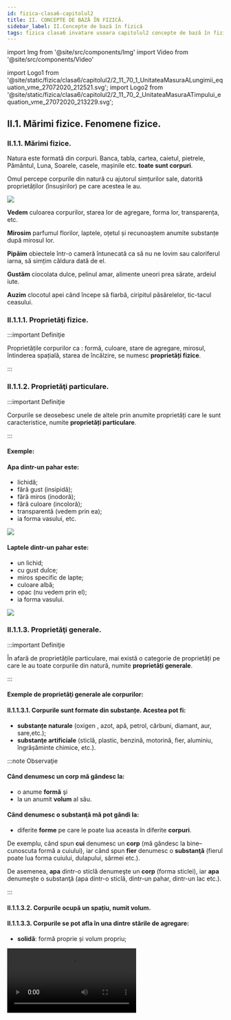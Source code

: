 ```yaml
---
id: fizica-clasa6-capitolul2
title: II. CONCEPTE DE BAZĂ ÎN FIZICĂ.
sidebar_label: II.Concepte de bază în fizică
tags: fizica clasa6 invatare usoara capitolul2 concepte de bază în fizică
---
```

import Img from '@site/src/components/Img'
import Video from '@site/src/components/Video'


import Logo1 from '@site/static/fizica/clasa6/capitolul2/2_11_70_1_UnitateaMasuraALungimii_equation_vme_27072020_212521.svg';
import Logo2 from '@site/static/fizica/clasa6/capitolul2/2_11_70_2_UnitateaMasuraATimpului_equation_vme_27072020_213229.svg';



## II.1. Mărimi fizice. Fenomene fizice.



### II.1.1. Mărimi fizice.


Natura este formată din corpuri. Banca, tabla, cartea, caietul, pietrele, Pământul, Luna, Soarele, casele, mașinile etc. **toate sunt corpuri**.
 
Omul percepe corpurile din natură cu ajutorul simțurilor sale, datorită proprietăților (însușirilor) pe care acestea le au.





<Img src="fizica/clasa6/capitolul2/2_11_1_Vazul_Mirosul_Pipaitul_Gustul_Auzul.jpg" />


**Vedem**  culoarea corpurilor, starea lor de agregare, forma lor, transparența, etc.  

**Mirosim** parfumul florilor, laptele, oțetul și recunoaștem anumite substanțe după mirosul lor. 

**Pipăim** obiectele într-o cameră întunecată ca să nu ne lovim sau caloriferul iarna, să simțim căldura dată de el.

**Gustăm** ciocolata dulce, pelinul amar, alimente uneori prea sărate, ardeiul iute.

**Auzim** clocotul apei când începe să fiarbă, ciripitul păsărelelor, tic-tacul ceasului.



### II.1.1.1. Proprietăţi fizice.

:::important Definiţie

Proprietățile corpurilor ca : formă, culoare, stare de agregare, mirosul, întinderea spațială, starea de încălzire, se numesc **proprietăți fizice**.

:::


### II.1.1.2. Proprietăţi particulare.

:::important Definiţie

Corpurile se deosebesc unele de altele prin anumite proprietăți care le sunt caracteristice, numite **proprietăți particulare**.

:::

#### Exemple:

#### Apa dintr-un pahar este:
- lichidă;
- fără gust (insipidă);
- fără miros  (inodoră);
- fără culoare (incoloră);
- transparentă (vedem prin ea);
- ia forma vasului, etc.

<Img src="fizica/clasa6/capitolul2/2_11_2_PaharCuApa.jpg" />


#### Laptele dintr-un pahar este:
- un lichid;
- cu gust dulce;
- miros specific de lapte;
- culoare albă;
- opac (nu vedem prin el);
- ia forma vasului.

<Img src="fizica/clasa6/capitolul2/2_11_3_PaharCuLapte.jpg" />


### II.1.1.3. Proprietăţi generale.


:::important Definiţie

În afară de proprietățile particulare, mai există o categorie de proprietăți pe care le au toate corpurile din natură, numite **proprietăți generale**.

:::


#### Exemple de proprietăţi generale ale corpurilor:

#### II.1.1.3.1. Corpurile sunt formate din substanțe. Acestea pot fi:
- **substanțe naturale** (oxigen , azot, apă, petrol, cărbuni, diamant, aur, sare,etc.);
- **substanţe artificiale** (sticlă, plastic, benzină, motorină, fier, aluminiu, îngrășăminte chimice, etc.). 


:::note Observaţie

#### Când denumesc un **corp** mă gândesc la:
- o anume **formă** şi
- la un anumit **volum** al său.

#### Când denumesc o **substanţă** mă pot gândi la:
- diferite **forme** pe care le poate lua aceasta în diferite **corpuri**. 

De exemplu, când spun **cui** denumesc un **corp** (mă gândesc la bine–cunoscuta formă a cuiului), iar când spun **fier** denumesc o **substanţă** (fierul poate lua forma cuiului, dulapului, sârmei etc.). 

De asemenea, **apa** dintr-o sticlă denumeşte un **corp** (forma sticlei), iar **apa** denumeşte o substanţă (apa dintr-o sticlă, dintr-un pahar, dintr-un lac etc.).


:::



#### II.1.1.3.2. Corpurile ocupă un spațiu, numit volum.


#### II.1.1.3.3. Corpurile se pot afla în una dintre stările de agregare:

- **solidă**: formă proprie și volum propriu;

<Video src="https://www.youtube.com/embed/VGMo2xNJB94" />

<br></br>
<br></br>

- **lichidă**: nu are formă proprie (ia forma vasului) și volum propriu (adică 1Litru de apă dintr-o sticlă, ocupă tot 1litru într-o oală de 10L);

<Video src="https://www.youtube.com/embed/lTY78tnOA14" />

<br></br>
<br></br>

- **gazoasă**: nu are formă proprie (ia forma vasului) și nici volum propriu (ocupă tot volumul pus la dispoziție).

<Video src="https://www.youtube.com/embed/4jCILtKkfpg" />

<br></br>


<Img src="fizica/clasa6/capitolul2/2_11_33_1_StarileDeAgregare.jpg" />


### II.1.1.4. Clasificarea şi ordonarea.

Pentru a înțelege noțiunea de mărime fizică , mai întâi trebuie să clarificăm două noțiuni, și-anume: **clasificarea** și **ordonarea**.


:::important Definiţie

**A clasifica** corpurile unei mulțimi înseamnă a le împărți în grupe (clase), după un anumit criteriu de clasificare (o proprietate comună tuturor corpurilor din acea mulțime).

:::

#### Exemple de clasificări:
- Elevii unei clase pot fi clasificaţi **după înălţime** în trei grupe: 
  - Grupa elevilor scunzi;
  - Grupa elevilor cu înălţime medie şi
  - Grupa elevilor înalţi. 

- Corpurile din imaginea de la stările de agregare: cub de gheață, apa dintr-o cană și fumul de locomotivă pot fi clasificate, după starea de agregare și obținem trei grupe:
  - **Solide** (cubul de gheață);
  - **Lichide** (apa din cană) și
  - **Gazoase** (fumul de locomotivă). 
 
 
 
:::important Definiţie

**A ordona** corpurile unei mulțimi înseamnă a le înșirui (aranja) în ordine crescătoare / descrescătoare pe baza unui criteriu de ordonare (o proprietate comună tuturor corpurilor din acea mulțime).

:::

#### Exemple de ordonări:
- La ora de sport, elevii unei clase se ordonează în ordine crescătoare după înălţime.
- Dacă am dori să ordonăm cele 3 corpuri din imaginea de la stările de agregare: cub de gheață, apa dintr-o cană și fumul de locomotivă nu o vom putea face, întrucât nu vom găsi niciun criteriu de ordonare, fiindcă ele nu au nicio proprietate comună după care am putea să le aranjăm crescător.
- Privește cele trei pahare cilindrice. După ce criterii ai putea să le ordonezi?  <Img src="fizica/clasa6/capitolul2/2_11_40_1_3Pahare.jpg" />
  - Dacă le-ai _ordona după înălțime_ (notată cu h) ai obține  aranjarea în ordine  crescătoare exact ca în  imaginea de mai jos: ```h1 < h2 < h3```. <Img src="fizica/clasa6/capitolul2/2_11_40_2_3PahareOrdonateDupaInaltime.jpg" />
  - Dacă le-ai _ordona după  diametrul_ (notat cu D) ai obține  aranjarea în ordine  crescătoare exact ca în imaginea de mai jos: ```D1 < D2 < D3``` (**diametrul unui cerc** reprezintă orice segment care are ca extremități două puncte de pe cerc și trece prin centrul cercului).   <Img src="fizica/clasa6/capitolul2/2_11_40_3_3PahareOrdonateDupaDiametru.jpg" />




### II.1.1.5. Clasificarea proprietăţilor fizice după criteriul de ordonare. Proprietățile fizice măsurabile.

În funcţie de criteriul de ordonare există două categorii de proprietăți fizice:

a)	**proprietăți care pot fi criterii de ordonare**, de exemplu: lungimea, înălțimea, diametrul, aria unei suprafețe, volumul unui corp, timpul unui eveniment, temperatura, greutatea, etc.

b)	**proprietăți care nu pot fi criterii de ordonare**, de exemplu: starea de agregare, culoarea, mirosul unui corp, gustul unui aliment, forma unui corp. Adică nu putem face o comparație cantitativă (mai mare sau mai mic) între corpuri, de exemplu, după culoare. Ce relație de mai mare sau mai mic să pun între culoarea roșie, cu culoarea albastră ș.a.m.d.

Din aceste două categorii, numai proprietăţile fizice care constituie criterii de ordonare sunt **proprietăţi măsurabile.** Ele permit compararea lor cantitativă cu alte proprietăţi de acelaşi fel, adică pot fi măsurate. Acestea sunt proprietăţile care îi interesează pe fizicieni  şi care vor fi studiate de tine pe parcursul orelor de fizică. 


:::important Definiţie

**Proprietățile fizice măsurabile** ale unui corp sunt acele proprietăți care pot fi măsurate cu ajutorul unui dispozitiv și cu ajutorul cărora corpurile pot fi ordonate.

:::


#### Exemple de proprietăți fizice măsurabile:
 
- lungimea mesei măsurată cu rigla este de 90 cm;
- timpul orei de curs măsurat cu ceasul este de 50 minute;
- volumul apei din sticlă măsurat cu vase gradate este de 2 L.


**Proprietăţilor fizice măsurabile** li s-au asociat **mărimi fizice**.  De exemplu :

- Întinderii spaţiale pe o singură direcţie i s-a asociat mărimea fizică numită **lungime**.
- Întinderii spaţiale pe două direcţii i s-a asociat mărimea fizică numită **arie**.
- Întinderii spaţiale pe toate cele trei direcţii (sau locul ocupat de corp în spaţiu) i s-a asociat mărimea fizică numită **volum**.
- Intervalul de timp al unui eveniment = **durată**.
- Intensitatea interacţiunii dintre două corpuri = **forţă**.
- Starea de încălzire a unui corp = **temperatură**.




### II.1.1.6. Măsurarea unei mărimi fizice.

**Măsurarea unei mărimi fizice** implică compararea cantitativă a acesteia cu unitatea de măsură (etalon) aleasă.

**Măsurarea unei mărimi fizice** se face cu ajutorul unui instrument de măsură adecvat. 

**Mărimea fizică** şi **unitatea de măsură** corespunzătoare acesteia măsoară aceeaşi **proprietate**. 

#### Exemplu:
- metrul este o lungime;
- secunda este un interval de timp etc.


**Mărimile fizice** se notează cu **simboluri**. 

#### Exemplu:
 
- simbolul folosit pentru distanță este d;
- simbolul pentru arie este A;
- simbolul pentru timp este t etc.


:::important Definiţie

**A măsura o mărime fizică** înseamnă a o compara cu o altă mărime de aceeași natură, aleasă ca unitate de măsură.

:::

#### Exemplu. Pentru măsurarea lungimii mesei, notată cu l am folosit:
- Unitatea de măsură (etalon): cm;
- Instrumentul de măsură: rigla;
- Procedeul de măsurare: compararea;
- Rezultatul măsurătorii este: l = 90cm (lungimea mesei are valoarea numerică 90, iar unitatea de măsură aleasă a fost centimetrul).




| **Rezultatul măsurătorii unei mărimi fizice se dă sub următoarea formă:**|
| ------------------------------------------------------------------------ |
|**MĂRIME FIZICĂ (SIMBOL) = VALOARE NUMERICĂ ∙ UNITATE DE MĂSURĂ(SIMBOL)** |


### II.1.1.7. Stabilirea unităților de măsură.

**Stabilirea unităților** de măsură se face prin convenții internaționale.

La nivel internațional s-a convenit să existe un sistem unic de mărimi și unități de măsură, numit **Sistemul Internațional de mărimi și unități** (abrevierea fiind **SI**). Acesta se aplică în România din 1960.

#### Pentru a exprima faptul că unitatea de măsură a lungimii în SI este metrul vom scrie: 


<Logo1 title="Logo1" className="logo" class='svg-responsive3'/>



și se citește **unitatea de măsură pentru lungime în Sistemul Internațional este metrul**.

#### Pentru a exprima faptul că unitatea de măsură a timpului în SI este secunda vom scrie:
 
<Logo2 title="Logo2" className="logo" class='svg-responsive3'/>



și se citește **unitatea de măsură pentru timp în Sistemul Internațional este secunda**.



:::note Observaţie

Pe parcursul studiului fizicii vei învăța multe mărimi fizice și unitățile lor în SI. De asemenea trebuie să cunoști valorile multiplilor și submultiplilor care se aplică tuturor unităților de măsură. Pe lângă aceștia care sunt de bază mai există și alți multiplii mai mari, sau alți submultiplii mai mici. 

:::



### II.1.1.8. Multiplii unităților de măsură.

**Multiplii unităților de măsură** - sunt mai mari decât unitatea respectivă de câte ori arată valoarea lor:

<Img src="fizica/clasa6/capitolul2/2_11_90_1_MultipliiUnitatilorMasura.jpg" />


### II.1.1.9. Submultiplii unităților de măsură. 

**Submultiplii unităților de măsură** - sunt mai mici decât unitatea respectivă de câte ori arată valoarea lor:

<Img src="fizica/clasa6/capitolul2/2_11_90_2_SubmultipliiUnitatilorMasura.jpg" />


:::note Observaţie

Când avem de transformat dintr-un submultiplu sau multiplu în unitatea de bază, copiem valoarea dată, apoi în loc de simbolul multiplului sau submultiplului înlocuim valoarea lui (preferabil sub formă de fracție, la submultiplii) și copiem unitatea rămasă (vezi exemplele din tabel). 

Nu uitați, când avem un număr înmulțit cu 10, 100, 1000, ș.a.m.d., se mută virgula numărului spre dreapta peste atâtea cifre câte zerouri avem.

**Exemplu:**
0,7∙1000, mutăm virgula spre dreapta peste 3 cifre și în locurile libere punem zero.

<Img src="fizica/clasa6/capitolul2/2_11_90_3_MutareVirgulaSpreDreapta.jpg" />

Nu uitați, când avem un număr înpărțit la 10, 100, 1000, ș.a.m.d., se mută virgula numărului spre stânga peste atâtea cifre câte zerouri avem.

**Exemplu:**
43/1000 mutăm virgula spre stânga peste 3 cifre și în locurile libere punem zero.


<Img src="fizica/clasa6/capitolul2/2_11_90_4_MutareVirgulaSpreStanga.jpg" />

:::


### II.1.1.10. Caracterizarea unei mărimi fizice.

#### Pentru a caracteriza o mărime fizică trebuie să-i arătăm:

- **Simbolul**
- **Formula de definiţie sau de calcul** (există mărimi care nu au formulă şi care se determină numai în mod direct prin măsurare cu ajutorul unui instrument de măsură; de exemplu: lungimea, durata, temperatura, etc.)
- **Unităţi de măsură** (cea fundamentală sau în Sistemul Internaţional şi cele derivate);
- **Instrumente de măsură** (există un număr mic de mărimi pentru care nu există instrumente de măsură; ele se determină numai în mod indirect, prin calcul cu ajutorul unei formule; de exemplu, aria, puterea mecanică, căldura, etc.).



### II.1.2. Fenomene fizice.

:::important Definiţie

**Un fenomen fizic** (proces fizic) se produce atunci când cel puțin una dintre proprietățile fizice ce caracterizează un corp se modifică în timp.

:::


:::note Observaţie

În urma unui fenomen fizic, corpul nu își schimbă substanța. 

:::


:::caution Exemple de fenomene fizice:

- **Fierberea** apei (apa își schimbă starea de agregare, din lichidă în gazoasă);

<Img src="fizica/clasa6/capitolul2/2_100_2_1_FierbereaApei.jpg" />


- **Mișcarea** corpurilor (schimbarea poziției unui corp față de altul);

<Img src="fizica/clasa6/capitolul2/2_100_2_2_OameniInMiscare.jpg" />

- **Topirea** gheții (apa trece din starea solidă în starea lichidă);

<Img src="fizica/clasa6/capitolul2/2_100_2_3_PaharApaCuGheata_vers2.jpg" />

- **Îndulcirea** apei prin amestecarea cu zahăr (apa își schimbă gustul);

<Img src="fizica/clasa6/capitolul2/2_100_2_4_IndulcireaApei.jpg" />

- **Aprinderea** becului (filamentul se încălzește);

<Img src="fizica/clasa6/capitolul2/2_100_2_5_BecAprins.jpg" />

- **Întinderea** unui arc, etc.

<Img src="fizica/clasa6/capitolul2/2_100_2_6_ResortIntins.jpg" />

:::


### II.1.3. Aplică ce ai învăţat în legătură cu Mărimile fizice şi Fenomenele fizice.

:::caution Temă

**1.** Măsoară cu rigla sau ruleta înălțimea unui dulap și scrie rezultatul măsurătorii tale.

:::


:::caution Temă

**2.** Transformă :

a)	0,07 km = ? m

b)	870 mg = ? g

c)	0,4 cs = ? s

:::



:::caution Temă

**3.** Ce fenomene fizice sunt redate în următoarele imagini (completează spațiile libere) ?





#### II.1.3.3.1.  .................. unui balon

<Img src="fizica/clasa6/capitolul2/2_133_1_UmflareaUnuiBalon.jpg" />



#### II.1.3.3.2.  .................. unui arc


<Img src="fizica/clasa6/capitolul2/2_133_2_ComprimareaUnuiArc.jpg" />



#### II.1.3.3.3.  .................. apei din pahar

<Img src="fizica/clasa6/capitolul2/2_133_3_ColorareaApeiDinPahar.jpg" />


#### II.1.3.3.4.  .................. dintre doi magneţi

<Img src="fizica/clasa6/capitolul2/2_133_4_AtractiaDintreDoiMagneti.jpg" />

:::




## II.2. Determinarea valorii unei mărimi fizice.

### II.2.1. Măsurarea directă a lungimii.



:::important

#### Caracterizarea lungimii ca mărime fizică:

#### •	Simbol: l
#### •	Nu are formulă de calcul
#### •	Unitatea de măsură în Sistemul Internațional: [ l ]<sub>SI</sub> = m (metrul)
#### •	Instrumente de măsură: riglă, ruletă, șubler, centimetrul de croitorie, metrul de tâmplărie, etc.

:::



Încă din cele mai vechi timpuri, omul a măsurat diferite lungimi folosind ca unităţi de măsură pasul, cotul, palma etc.

<Img src="fizica/clasa6/capitolul2/2_210_1_MetrulEtalon.jpg" />





#### Instrumente folosite pentru măsurarea lungimilor:

<Img src="fizica/clasa6/capitolul2/2_210_2_InstrumentePentruMasurareaLungimii.jpg" />

#### Măsurarea distanţei cu rigla:

<Img src="fizica/clasa6/capitolul2/2_210_3_RegulaDeMasurareAUneiLungimi.jpg" />


**Măsurarea distanțelor pe cale indirectă** se poate face pentru obiectele la care nu putem ajunge, pentru terenurile accidentate, mlăștinoase sau cele acoperite cu apă.

Unele procedee folosite pentru măsurarea indirectă a lungimilor sunt procedee optice, legate de propagarea rectilinie a luminii. Citirea distanțelor se face pe un ecran digital: telemetru (cu rază laser), GPS.


### II.2.1.1. Dimensiunile unui corp în spaţiu.

<Img src="fizica/clasa6/capitolul2/2_210_4_DimensiunileUnuiCorp.jpg" />


### II.2.1.2. Eroarea de măsură.


:::important

**Orice măsurătoare are o precizie limitată** și prin urmare apare noțiunea de **eroare de măsură**. 

:::


**Sursele de erori** pot fi:
- **lipsa de precizie** a instrumentului de măsură;
- **citirea incorectă** a indicațiilor instrumentului;
- **lipsa de atenție** sau de îndemânare a celui care face măsurătorile;
- **condiții de mediu nefavorabile** (iluminare necorespunzătoare, prea cald sau prea frig, stare de disconfort, etc. ).

Dacă efectuăm măsurători de lungime cu o riglă, precizia măsurătorii nu poate depăși cea mai mică gradație a riglei - respectiv 1mm. 


Deci, **eroarea de măsură datorată instrumentului folosit** este egală cu **cea mai mică diviziune a instrumentului**.

#### Exemplu:

La micrometru eroarea de măsură scade la 1 micron, adică o milionime metri ( 1/1000000).

Existența unor erori de măsură în cazul determinărilor experimentale este normală, și pentru a se obține un rezultat cât mai apropiat de **valoarea adevărată a mărimii măsurate**, se repetă măsurătorile de mai multe ori și se prelucrează datele experimentale așa cum vă voi arăta în următorul experiment.



:::tip Experiment

**1.** Măsurarea lungimilor cu rigla.

:::


<Video src="https://www.youtube.com/embed/vKSM056fiTU" />




**Materiale necesare:**: Riglă gradată, creion.



**Descrierea experimentului:** 
- Pentru a măsura lungimea cărții de fizică folosește rigla gradată.
- Măsoară de mai multe ori (cel puțin 3 ori) lungimea cărții de fizică, având grijă ca, de fiecare dată, să măsori corect.
- Completează următorul tabel de date experimentale: tu vei trece determinările tale și vei urma pașii după modelul meu. Rezultatul tău nu trebuie să fie la fel cu al meu!


<Img src="fizica/clasa6/capitolul2/2_210_5_TabelExperiment1.jpg" />



- Prelucrează datelor experimentale.
  - l este lungimea măsurată de minim trei ori. Eu am măsurat-o de patru ori, însă ultima valoare de 20cm am exclus-o, întrucât este departe de celelalte valori, fiind o greșeală grosolană.
  - lm este lungimea medie, adică media aritmetică a celor trei lungimi măsurate. Dacă apar unele valori mult diferite de celelalte se scriu în tabel, dar se taie, ele reprezentând erori grosolane . Ele nu se iau în calculul lungimii medie . Media aritmetică este egală cu raportul dintre suma tuturor lungimilor și numărul de determinări . 
  - Δ l este eroarea absolută, care se calculează prin diferența lungimii măsurate și a lungimii medie (cea mare minus cea mai mică): Δ l = l1 – lm sau Δ l = lm – l1.
  - Δlm este eroarea medie absolută, care se calculează făcând media aritmetică a  erorilor  absolute.
- După ce ai completat tabelul de date experimentale, trebuie să scrii rezultatul determinării, folosind același număr de zecimale pentru toate numerele. Vom scrie valorile cu două zecimale, prin rotunjire.



:::important

Rezultatul determinării = valoarea medie ± eroarea medie absolută

l = l medie ± Δl medie

:::

Pentru exemplul nostru: L = 25,9 cm ± 0,06 cm.


**Concluzia experimentului:** 
- Acest rezultat indică faptul că valoarea reală este cuprinsă într-un interval:  25,9 cm – 0,06 cm ≤ l ≤ 25,9 cm + 0,06 cm
- Deci, lungimea reală a cărții de fizică este : 25,84 cm ≤ l ≤  25,96 cm.


:::caution Problemă model

**1.** Florin dorește să determine valoarea reală a lungimii mesei din bucătărie. 

În urma măsurătorilor a găsit următoarele valori : 1,5m; 1,46m; 1,6m ; 1,2m; 1,56m.  Cum a procedat el?


#### Rezolvare:

- A calculat lm = lungimea medie, adică media aritmetică a celor patru lungimi măsurate. Valoarea 1,2m este mult diferită,  se taie și nu se ia în calculul lungimii medie, fiind o eroare grosolană.

<Img src="fizica/clasa6/capitolul2/2_210_6_ProblemaModel1.jpg" />
 

- A calculat pentru fiecare măsurătoare Δ l = eroarea absolută, care se calculează prin diferența lungimii măsurate și lungimea medie (cea mare minus cea mai mică); Δ l = l1 – lm sau Δ l = lm – l1.

  - Δl1 = 1,53-1,5 = 0,03m

  - Δl2 = 1,53-1,46 = 0,07m
 
  - Δl3 = 1,6-1,53 = 0,07m

  - Δl4 = 1,56-1,53 = 0,03m


- A calculat Δlm = eroarea medie absolută, care se calculează făcând media aritmetică a celor patru erori absolute.

<Img src="fizica/clasa6/capitolul2/2_210_7_ProblemaModel1.jpg" />

- Florin a scris rezultatul determinării, folosind același număr de zecimale pentru toate numerele (valorile cu două zecimale, prin rotunjire).

  - #### Rezultatul determinării = valoarea medie ± eroarea medie absolută

  - #### l = lmedie ± Δlmedie  = 1,53 m ± 0,05 m.




:::




<br></br>
<br></br>


### II.2.1.3. Aplică ce ai învăţat în legătură cu Măsurarea directă a lungimii.

:::caution Temă

**1.** Care din următoarele afirmații sunt adevărate sau false și de ce ?

a) 278 mm > 27,8 cm

b) 0,066 km = 66 m

c) 0,45 hm ≤ 7,9 dam

d) 562 dam ≥ 3495 dm

:::





:::caution Temă

**2.** După modelul Experimentului nr. 1, determină lățimea cărții de fizică.

:::



:::caution Temă

**3.** Maria a măsurat diametrul gurii paharului ei preferat și a găsit valorile: 6,5 cm; 6,4 cm; 6,6 cm; 6,3 cm; 5,2 cm; 6,9 cm.

Foloseşte aceste valori și determină mărimea reală a diametrului paharului.


:::


<br></br>
<br></br>



### II.2.2. Măsurarea directă a ariei.



**Aria unei suprafețe** arată cât de întinsă este acea suprafață.



:::important

#### Caracterizarea ariei ca mărime fizică:

#### •	Simbol: S sau A
#### •	Are formulă de calcul pentru fiecare suprafață regulată. Pentru un dreptunghi formula ariei este: S = L ∙ l
#### •	Unitatea de măsură în Sistemul Internațional: [ S ]<sub>SI</sub> = m<sup>2</sup> (metrul pătrat=m.p.)  
#### •	Instrumente de măsură: hârtia milimetrică.

:::


#### Se folosesc de asemenea multiplii și submultiplii metrului pătrat.



:::note Observaţie
Iată cum se realizează aceste transformări din multiplii și submultiplii m<sup>2</sup> în m<sup>2</sup>: 

- Se scrie valoarea numerică și se deschide o paranteză, în care se scrie valoarea multiplului sau submultiplului dat, se închide paranteza și se ridică totul la puterea respectivă, adică la pătrat.
- Se copiază din nou valoarea dată și se înmulțește cu valorile din paranteză ridicate la puterea a doua.
- Se fac calculele matematice corespunzătoare și se dă rezultatul.

:::



#### Exemple de transformări din multiplii și submultiplii m<sup>2</sup> în m<sup>2</sup>:


<Img src="fizica/clasa6/capitolul2/2_220_1_ExempleTransformariArie.jpg" />


Măsurarea directă a ariei se face folosind **hârtia milimetrică**. Pe aceasta, sunt trasate linii verticale și orizontale subțiri, care delimitează pătrate cu latura de 1 mm și cu suprafața de 1 mm<sup>2</sup> și linii mai groase, care delimitează pătrate cu latura de 1 cm și cu suprafața de 1 cm<sup>2</sup>.




:::tip Experiment

**2.** Măsurarea directă a ariei unei frunze cu hârtie milimetrică.

:::



<Video src="https://www.youtube.com/embed/b3smXeDNmZc" />



**Materiale necesare:**: Hărtie milimetrică, frunză, creion.



**Descrierea experimentului:** 
- Trasează pe hârtia milimetrică (poți folosi și foaie de matematică care au latura de 0,5cm și aria de 0,25cm<sup>2</sup>, dar rezultatul nu va fi unul prea precis) conturul frunzei (poți să îți alegi orice formă dorești, nu neapărat frunză).
- Numără pătrățelele întregi cu aria de 1cm<sup>2</sup> (cele conturate cu marker albastru), apoi pe cele cu aria de 0,25 cm<sup>2</sup> (cele conturate cu galben), iar pe cele neîntregi grupează-le și aproximează-le ca pătrățele întregi cu aria de 0,25 cm<sup>2</sup>. Dacă ai răbdare, poți să nu mai aproximezi pătrățelele neîntregi și să numeri pătrățelele mici cu aria de 1mm<sup>2</sup> și numărul lor înmulțit cu 1mm<sup>2</sup> să îl transformi în cm<sup>2</sup>, prin împărțirea rezultatului la 100.
- Pentru calcularea ariei frunzei (S), aplică formula : S =n∙Su , unde n = nr.pătrățele și Su = aria unității alese (ori 1cm<sup>2</sup> - cele mari, ori 0,25cm<sup>2</sup> - cele mai mici).
- Trasează conturul frunzei pe altă hârtie milimetrică și repetă operațiile de mai sus, astfel încât să ai cel puțin trei valori ale ariei frunzei alese de tine.

<Img src="fizica/clasa6/capitolul2/2_220_2_PozaExperimentArie.jpg" />


<Img src="fizica/clasa6/capitolul2/2_220_3_Tabel1_ExperimentArie.jpg" />


- Completează tabelul de date experimentale și prelucrează datele din tabel.


:::important

Rezultatul real al ariei frunzei : S = S<sub>medie</sub> ± ΔS<sub>medie</sub> .

:::




<Img src="fizica/clasa6/capitolul2/2_220_4_Tabel2_ExperimentArie.jpg" />


**Concluzia experimentului:**

Aria reală a frunzei este : **S = S<sub>medie</sub> ± ΔS<sub>medie</sub> = 14,58 cm<sup>2</sup> ±  0,11cm<sup>2</sup>**.



<br></br>
<br></br>


### II.2.3. Determinarea indirectă a ariei.


#### Măsurarea ariei prin metode indirecte, în cazul suprafețelor cu formă geometrică regulată, se face prin măsurarea dimensiunilor liniare și utilizând formule de calcul:

- Pentru un **dreptunghi** (Dreptunghiul reprezintă un caz particular de paralelogram, care are toate unghiurile drepte), se măsoară  lungimea dreptunghiului  **(L = AB = CD)**  și lățimea dreptunghiului **(l = AD = BC)** și apoi aplicăm formula de calcul: **S = L ∙ l.**

<Img src="fizica/clasa6/capitolul2/2_230_1_PozaDreptunghi.jpg" />

- Pentru un **pătrat** (Pătratul reprezintă un caz particular de dreptunghi, care are toate unghiurile drepte și toate cele patru laturi egale, notate cu **l = latura pătratului = AB = BC = CD = AD**)  se măsoară  latura acestuia și apoi aplicăm formula de calcul: **S = l<sup>2</sup>.**

<Img src="fizica/clasa6/capitolul2/2_230_2_PozaPatrat.jpg" />


- Pentru un **triunghi oarecare** (Triunghiul reprezintă un poligon format din trei laturi care se întâlnesc două câte două, formând trei unghiuri interne) se măsoară o **latură a acestuia (a)** și **înălțimea ei (h)** și apoi aplicăm formula de calcul:


<Img src="fizica/clasa6/capitolul2/2_230_3_FormulaTriunghi.jpg" />

<Img src="fizica/clasa6/capitolul2/2_230_3_PozaTriunghi.jpg" />

- Pentru un paralelogram (Paralelogramul reprezintă un patrulater care are laturile opuse paralele și egale) se măsoară **lungimea paralelogramului (b = L = AB = CD)**  și **înălțimea paralelogramului (h = AF)** și apoi aplicăm formula de calcul: **S = b ∙ h.**


<Img src="fizica/clasa6/capitolul2/2_230_4_PozaParalelogram.jpg" />


:::note Observaţie

Unități de măsură pentru aria suprafețelor de teren în agricultură folosite des sunt **1 ar** = **a** = **100 m²** (echivalent, cu aria unui pătrat cu latura de 10 m)  și **1 hectar** = **1 ha** = **100 ar**.

:::
 
 



:::caution Problemă model

**1.** Un teren de tenis (dreptunghiular)  are o lungime de 2,377 dam și o lățime de 8230 mm pentru jocul de simplu. Calculează aria suprafeței dreptunghiului în m<sup>2</sup>.  

#### Rezolvare:


- Notăm datele problemei și facem transformările mărimilor date în SI:

<Img src="fizica/clasa6/capitolul2/2_230_5_ProblemaModelArie_Poza1.jpg" />


- Aplicăm formula de calcul a ariei unui dreptunghi și înlocuim datele problemei. Întotdeauna să adaugi la rezultatul obținut unitatea de măsură.

<Img src="fizica/clasa6/capitolul2/2_230_6_ProblemaModelArie_Poza2.jpg" /> 



:::





:::caution Problemă model

**2.** Un triunghi oarecare are o latură de 0,008km și înălțimea corespunzătoare a acestei laturi este de 670cm. Află aria suprafeței acestui triunghi.  

#### Rezolvare:

- Notăm datele problemei și facem transformările mărimilor date în SI:

<Img src="fizica/clasa6/capitolul2/2_230_7_ProblemaModel2Arie_Poza1.jpg" />

- Aplicăm formula de calcul a ariei unui triunghi  și înlocuim datele problemei. Întotdeauna să adaugi la rezultatul obținut unitatea de măsură m<sup>2</sup>.

<Img src="fizica/clasa6/capitolul2/2_230_8_ProblemaModel2Arie_Poza2.jpg" />


:::



:::caution Problemă model

**3.** Un triunghi oarecare are o latură de 0,008km și înălțimea corespunzătoare a acestei laturi este de 670cm. Află aria suprafeței acestui triunghi.  

#### Rezolvare:

- Notăm datele problemei și facem transformările mărimilor date în SI:

<Img src="fizica/clasa6/capitolul2/2_230_9_ProblemaModel3Arie_Poza1.jpg" />


- Aplicăm formula de calcul a ariei unui dreptunghi și înlocuim datele problemei. Întotdeauna să adaugi la rezultatul obținut unitatea de măsură. 

<Img src="fizica/clasa6/capitolul2/2_230_10_ProblemaModel3Arie_Poza2.jpg" />


:::



<br></br>
<br></br>


### II.2.3.1 Aplică ce ai învăţat în legătură cu Determinarea indirectă a ariei.

:::caution Temă

**1.** Determină  ariile celor trei suprafețe ale manualului de fizică prin măsurarea lungimii, lățimii și a înălțimii lui (lungimea reală ai măsurat-o la Experimentul 1, lățimea la Exercițiul 1 de la lecția: Măsurarea directă a lungimii și mai ai să măsori înălțimea lui).

:::


:::caution Temă

**2.** Transformă :

a) 520 cm<sup>2</sup> = ? m<sup>2</sup>

b) 4,9 dam<sup>2</sup> = ? m<sup>2</sup>



:::



:::caution Temă

**3.** Determină aria următorului contur: 

<Img src="fizica/clasa6/capitolul2/2_230_11_Tema3_DeterminaAriaUrmatoruluiContur.jpg" />

:::












<br></br>
<br></br>



### II.2.4. Măsurarea directă a volumului.



**Volumul unui corp** reprezintă locul ocupat de un corp în spațiu.



:::important

#### Caracterizarea volumului ca mărime fizică:

#### •	Simbol:  V
#### •	Are formulă de calcul pentru fiecare corp geometric. Pentru un paralelipiped V =  L ∙ l ∙ h
#### •	Unitatea de măsură în Sistemul Internațional: [ V ]<sub>SI</sub> = m<sup>3</sup> (metrul cub=m.c.).  
#### •	Instrumente de măsură: cilindrul gradat (mensura).

:::


#### O  altă unitate de măsură pentru volum (capacitate) este litrul: 1 L = 1dm<sup>3</sup>.

#### Se folosesc de asemenea multiplii și submultiplii metrului cub.



:::note Observaţie
Iată cum se realizează aceste tranformări din multiplii și submultiplii m<sup>3</sup> în m<sup>3</sup>: 

- Se scrie valoarea numerică și se deschide o paranteză, în care se scrie valoarea multiplului sau submultiplului dat, se închide paranteza și se ridică totul la puterea respectivă, adică la cub.
- Se copiază din nou valoarea dată și se înmulțește cu valorile din paranteză ridicate la puterea a treia.
- Se fac calculele matematice corespunzătoare și se dă rezultatul.

:::


#### Exemple de transformări din multiplii și submultiplii m<sup>3</sup> sau ai litrului (L) în m<sup>3</sup>:


<Img src="fizica/clasa6/capitolul2/2_240_1_ExempleTransformariVolum.jpg" />


#### Pentru a realiza calcule cu transformări trebuie să cunoașteți valorile multiplilor și submultiplilor.

#### De asemenea trebuie să știți foarte bine operațiile cu fracții:
- Înmulțirea a două fracții se realizează înmulțind numărător (nr aflat pe linia de fracție) cu numărător și numitor cu numitor.
- Împărțirea a două fracții se realizează înmulțind fracția de la numărător cu inversa (răsturnata) fracției de la numitor (fracția aflată sub linia de fracție) .







:::tip Experiment

**3.** Măsurarea volumului unui corp cu cilindrul gradat.

:::


<Video src="https://www.youtube.com/embed/enNZdK5iQeM" />


**Materiale necesare:**: Cilindru gradat, apă, sfoară, un corp.



**Descrierea experimentului:** 

**1.** Prima etapă trebuie să determinăm volumul unei diviziuni = 1 div = volumul minim dintre două linii consecutive.  Privește cu atenție mensura și găsește  unitate de măsură a cilindrului folosit. Cum procedăm? 

- Privește cu atenție gradațiile cilindrului și scade două gradații consecutive (una după alta) : 50 ml - 40 ml = 10 ml
- Numără câte diviziuni sunt între aceste notații : 10 diviziuni = 10 ml
- Cu regula de trei simplă, aflăm ce volum are o diviziune :

<Img src="fizica/clasa6/capitolul2/2_240_2_Experiment3_Regula3Simpla.jpg" />


**2.** Punem apă în cilindru și îi măsurăm volumul, notat cu V<sub>1</sub> = 35ml. 

<Img src="fizica/clasa6/capitolul2/2_240_3_Experiment3_Poza1.jpg" />

 
**3.** Introducem corpul în apa din cilindru. Nivelul lichidului a crescut. Noul volum citit îl vom nota  V<sub>2</sub> = 39ml.
 
**4**. Volumul corpului reprezintă diferența dintre V<sub>2</sub> (volum apă+corp) și V<sub>1</sub> (volumul  apei), adică : **V<sub>corp</sub> = V<sub>2</sub> – V<sub>1</sub>.**


<Img src="fizica/clasa6/capitolul2/2_240_4_Experiment3_Poza2.jpg" />





:::note Observaţie

Mensura trebuie să stea pe o suprafață orizontală (pe masă). Suprafața liberă a lichidului este puțin curbată (numită menisc) – mai ridicată la contactul lichidului cu pereții mensurei. Poziționează ochii la nivelul suprafeței libere a lichidului și citește volumul de la baza acesteia.

:::

<br></br>


**Concluzia experimentului:**


**Volumul corpului** reprezintă diferența dintre V<sub>2</sub> (volum apă+corp) și V<sub>1</sub> (volumul  apei), adică : **V<sub>corp</sub> = V<sub>2</sub> – V<sub>1</sub>.**


**V<sub>corp</sub>** = 39 ml – 35 ml = 4 ml.


<br></br>
<br></br>



### II.2.5. Măsurarea indirectă a volumului.



#### Măsurarea volumului prin metode indirecte, în cazul unor corpuri cu formă geometrică regulată, se face prin măsurarea dimensiunilor liniare și utilizarea formulelor de calcul (în clasa a VIIIa vei învăța și pentru alte corpuri geometrice formule de volum):

- Pentru **paralelipiped** avem formula volumului :   **V = S <sub>baza</sub> ∙ h =  L ∙ l ∙ h**

<Img src="fizica/clasa6/capitolul2/2_250_1_PozaParaleliped.jpg" />


<br></br>

<Video src="https://www.youtube.com/embed/FkAIjQBbYgk" />







- Pentru **cub** avem formula  volumului :  V = ℓ <sup>3</sup>. **Cubul** este paralelipipedul dreptunghic cu toate muchiile egale. Fețele unui cub au formă de pătrat și sunt congruente.


<Img src="fizica/clasa6/capitolul2/2_250_2_PozaCub.jpg" />



:::caution Problemă model

**1.** O cameră are lungimea de 0,06 hm, lățimea de 40 dm și înălțimea de 330 cm. Calculează volumul de aer din cameră exprimat în m<sup>3</sup>.

#### Rezolvare:

- Notăm datele problemei și facem transformările mărimilor date în SI:


<Img src="fizica/clasa6/capitolul2/2_250_3_ProblemaModelVolum_Poza1.jpg" />


- Aerul fiind gaz ocupă tot volumul camerei. Aplicăm formula de calcul a volumului unui paralelipiped și înlocuim datele problemei. Întotdeauna să adaugi la rezultatul obținut unitatea de măsură.

<Img src="fizica/clasa6/capitolul2/2_250_4_ProblemaModelVolum_Poza2.jpg" />


:::


:::caution Problemă model

**2.** Într-o cafetieră turnăm 500cm<sup>3</sup> de apă și preparăm cafeaua. Știind că o ceașcă de cafea are 150 mL, câte cafele ați făcut?

#### Rezolvare:

- Notăm datele problemei și facem transformările mărimilor date în SI:


<Img src="fizica/clasa6/capitolul2/2_250_5_ProblemaModel2Volum_Poza1.jpg" />


- Împărțim volumul cafetierei la volumul ceștii:

<Img src="fizica/clasa6/capitolul2/2_250_6_ProblemaModel2Volum_Poza2.jpg" />


  
:::





<br></br>



### II.2.5.1 Aplică ce ai învăţat.


:::caution Problemă model

**3.** Determină volumul corpului din imaginea următoare, știind că în primul cilindru este pusă numai apă, iar în al doilea s-a adăugat în apă din primul cilindru, corpul al cărui volum trebuie să îl determini.

<Img src="fizica/clasa6/capitolul2/2_250_7_Tema1_DeterminaVolumulCorpului.jpg" />

#### Rezolvare:



<Video src="https://www.youtube.com/embed/gCzaWwkHmMg" />



:::




:::caution Temă

**1.** Un cub are latura de 5dm, iar un paralelipiped are următoarele dimensiuni 800mm; 0,04hm și 0,3 dam. Care dintre cele două corpuri are volumul mai mare ?


:::












### II.2.6. Măsurarea directă a intervalului de timp.



**Intervalul de timp** reprezintă durata unui eveniment.



:::important

#### Caracterizarea timpului (durata unui eveniment) ca mărime fizică:

#### •	Simbol:  t
#### •	Nu  are formulă de calcul 
#### •	Unitatea de măsură în Sistemul Internațional: [ t ]<sub>SI</sub> = s (secunda)
#### •	Instrumente de măsură: ceasul, cronometrul, clepsidra, etc.

:::





#### Alte unități de măsură pentru timp sunt:
- Minutul = 1 min = 60 s
- Ora = 1 h = 60 min = 60 ∙ 60s = 3.600 s
- Ziua = 24 h = 24 ∙ 3600 s = 86.400 s
- Săptămâna = 7 zile = 7 ∙ 86400 s = 604.800 s
- Luna = 30 zile = 30  ∙ 86400 s = 2.592.200 s
- Anul = 365 zile = 365  ∙ 86400 s = 31.536.000 s


:::note Observaţie

Romanii numeau orele dinaintea amiezii **ante meridiem** (înainte de amiază), iar pe cele de după-amiază, **post meridiem**. Astăzi, acestea se prescurtează **a.m.** și **p.m.** și sunt folosite cu înțelesul de dimineață și după-amiază.

Dacă folosești cronometrul electronic de la telefon, care măsoară și sutimile de secundă, atunci precizia acestuia a crescut la **0,01s**. În schimb, dacă folosești ceas cu secundar, precizia acestuia este mai mică și eroarea poate fi de **1s**.  

:::

:::tip Experiment

**4.** Măsurarea perioadei unui pendul cu cronometru.

:::


<Video src="https://www.youtube.com/embed/3DwkOa10Gt4" />


<br></br>

**Materiale necesare:**: Bilă sau o piuliță,  fir de ață, cronometru (poți folosi telefonul).

**Descrierea experimentului:** 

- Ia un corp mic și greu (o bilă, o piuliță) și legă-l la capătul unui fir pentru a obține un pendul. Firul prinde-l de un suport orizontal (spre exemplu, de o masă).
 
- Scoate  firul din poziția de echilibru (verticală) și ridică-l într-o parte. Apoi lasă-l liber și pendulul se va deplasa de o parte și de alta a acestei poziții, adică va începe să oscileze. Cronometrul se pornește odată cu lăsarea liberă a corpului.

- Măsoară intervalul de timp (t) în care corpul revine de un număr n de ori în punctul A (n poate avea diferite valori: 3, 5, 8, 10, etc. - cât dorești).

- Repetă operația de cel puțin 3 ori, dându-i lui n diferite valori.

- Calculează perioada (T) = timpul în care corpul efectuează o oscilație completă, adică timpul în care pendulul a urcat în cealaltă parte și a revenit la poziția inițială (dus-întors). Dacă într-un timp t se efectuează n oscilații complete, atunci perioada (T) se calculează din relația: 


<Img src="fizica/clasa6/capitolul2/2_260_2_Experiment4_3Calcule.jpg" />

- Completează un tabel de date experimentale de forma celui de mai jos.

<Img src="fizica/clasa6/capitolul2/2_260_3_Experiment4_Tabel.jpg" />





**Concluzia experimentului:**
- Scrie rezultatul măsurătorilor: T = T<sub>mediu</sub> ± ΔT<sub>mediu</sub> = 1,73 ± 0,03(s)


<br></br>
<br></br>


:::caution Problemă model

**1.** Un film difuzat pe un post TV a început la ora 20:30 și s-a terminat la ora 22:20. Dacă el a fost întrerupt de patru secvențe de publicitate, fiecare de câte 8 minute, cât a durat filmul, exprimat în ore, minute  și secunde?

#### Rezolvare:

- Calculăm timpul de difuzare atât a filmului, cât și a publicității, scăzând ora de terminare din ora de începere a filmului : ca să scădem minutele , mă împrumut de la unitatea orelor cu o oră, adică 60 min și le adun la 20 min și zic 80 min – 30 min = 50 min. Apoi scad 21h – 20 h = 1h. Deci, 22: 20 – 20: 30 = 1h 50 min = t<sub>1</sub>.
 
**Observaţie:**

Dacă vi se pare prea complicat, puteți să plecați de la 20:30 până la 21 = 30 min, apoi până la 22:00 încă o oră (60 min) și încă 20 min până la 22:20. În total iese tot 1h și 50min.


- Calculăm timpul calupurilor (secvențelor) de publicitate : t<sub>2</sub> = 4 ∙ 8 min = 32 min

- Pentru a afla numai durata filmului scădem:

<Img src="fizica/clasa6/capitolul2/2_260_4_ProblemaModel1_Formula1.jpg" />

- Pentru a afla durata în ore transformăm 18min în h cu regula de 3 simplă:

<Img src="fizica/clasa6/capitolul2/2_260_5_ProblemaModel1_Regula3Simpla.jpg" />






:::










<br></br>



### II.2.6.1 Aplică ce ai învăţat în legătură cu Măsurarea directă a intervalului de timp.

:::caution Temă

**1.** Care dintre următoarele afirmații sunt adevărate, respectiv false și de ce?

a) 650 cs = 6,5 s

b) 1h 5min 40s > 80min 50s

c) 5zile 3h 30min 20s < 4zile 25h 10min 10s

d) 4,6hs =460s

:::


:::caution Temă

**2.** Iulia a plecat de acasă la ora 7:20 și a ajuns la școală la 7:50. Știind că a avut 6 ore de curs, fiecare oră de 50 min cu pauză de 10 min și că pe drumul de întoarcere a făcut cu 15 min mai mult ca la venire, la ce oră a ajuns Iulia acasă?

:::


:::caution Temă

**3.** Mihai a realizat experimentul nr 4 pentru a măsura perioada de oscilație a unui pendul. El a cronometrat durata în care pendulul a efectuat de fiecare dată câte 10 oscilații și le-a notat în următorul tabel :


<Img src="fizica/clasa6/capitolul2/2_261_1_TabelTema3.jpg" />

Calculează valoarea reală a perioadei pendulului din experimentul lui Mihai.

:::





